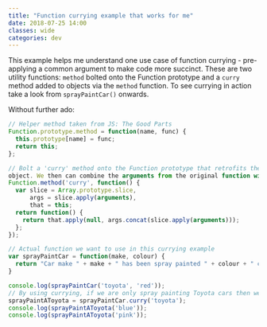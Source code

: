 ```yaml
---
title: "Function currying example that works for me"
date: 2018-07-25 14:00
classes: wide
categories: dev
---
```


This example helps me understand one use case of function currying - pre-applying a common argument to make code more
succinct. These are two utility functions: `method` bolted onto the Function prototype and a `curry` method added to
objects via the `method` function. To see currying in action take a look from `sprayPaintCar()` onwards.

Without further ado:

```javascript
// Helper method taken from JS: The Good Parts
Function.prototype.method = function(name, func) {
  this.prototype[name] = func;
  return this;
};

// Bolt a 'curry' method onto the Function prototype that retrofits the slice method to the "arguments" array-like
object. We then can combine the arguments from the original function with the newly defined "pre-filled" function.
Function.method('curry', function() {
  var slice = Array.prototype.slice,
      args = slice.apply(arguments),
      that = this;
  return function() {
    return that.apply(null, args.concat(slice.apply(arguments)));
  };
});

// Actual function we want to use in this currying example
var sprayPaintCar = function(make, colour) {
  return "Car make " + make + " has been spray painted " + colour + " colour.";
}

console.log(sprayPaintCar('toyota', 'red'));
// By using currying, if we are only spray painting Toyota cars then we can create a curried function for convenience.
sprayPaintAToyota = sprayPaintCar.curry('toyota');
console.log(sprayPaintAToyota('blue'));
console.log(sprayPaintAToyota('pink'));
``` 

